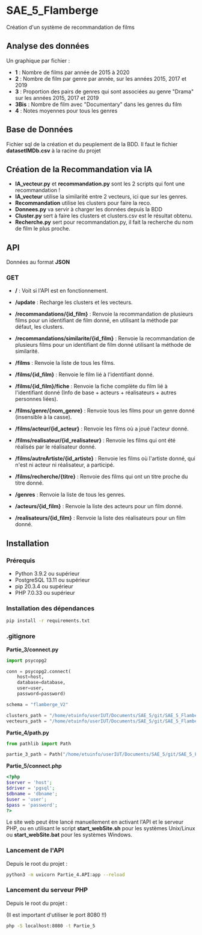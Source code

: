 # SAE_5_Flamberge
Création d'un système de recommandation de films


## Analyse des données 
Un graphique par fichier :
* __1__ : Nombre de films par année de 2015 à 2020
* __2__ : Nombre de film par genre par année, sur les années 2015, 2017 et 2019 
* __3__ : Proportion des pairs de genres qui sont associées au genre "Drama" sur les années 2015, 2017 et 2019
* __3Bis__ : Nombre de film avec "Documentary" dans les genres du film
* __4__ : Notes moyennes pour tous les genres 

## Base de Données
Fichier sql de la création et du peuplement de la BDD. Il faut le fichier __datasetIMDb.csv__ à la racine du projet 

## Création de la Recommandation via IA
* __IA_vecteur.py__ et __recommandation.py__ sont les 2 scripts qui font une recommandation ! 
* __IA_vecteur__ utilise la similarité entre 2 vecteurs, ici que sur les genres. 
* __Recommandation__ utilise les clusters pour faire la reco. 
* __Donnees.py__ va servir à charger les données depuis la BDD 
* __Cluster.py__ sert à faire les clusters et clusters.csv est le résultat obtenu. 
* __Recherche.py__ sert pour recommandation.py, il fait la recherche du nom de film le plus proche. 

## API 
Données au format __JSON__

### GET
* __/__ : Voit si l'API est en fonctionnement.

* __/update__ : Recharge les clusters et les vecteurs.

* __/recommandations/{id_film}__ : Renvoie la recommandation de plusieurs films pour un identifiant de film donné, en utilisant la méthode par défaut, les clusters.

* __/recommandations/similarite/{id_film}__ : Renvoie la recommandation de plusieurs films pour un identifiant de film donné utilisant la méthode de similarité.

* __/films__ : Renvoie la liste de tous les films.

* __/films/{id_film}__ : Renvoie le film lié à l'identifiant donné.

* __/films/{id_film}/fiche__ : Renvoie la fiche complète du film lié à l'identifiant donné (Info de base + acteurs + réalisateurs + autres personnes liées).

* __/films/genre/{nom_genre}__ : Renvoie tous les films pour un genre donné (insensible à la casse).

* __/films/acteur/{id_acteur}__ : Renvoie les films où a joué l'acteur donné.

* __/films/realisateur/{id_realisateur}__ : Renvoie les films qui ont été réalisés par le réalisateur donné.

* __/films/autreArtiste/{id_artiste}__ : Renvoie les films où l'artiste donné, qui n'est ni acteur ni réalisateur, a participé.

* __/films/recherche/{titre}__ : Renvoie des films qui ont un titre proche du titre donné.

* __/genres__ : Renvoie la liste de tous les genres.

* __/acteurs/{id_film}__ : Renvoie la liste des acteurs pour un film donné.

* __/realisateurs/{id_film}__ : Renvoie la liste des réalisateurs pour un film donné.


## Installation

### Prérequis
* Python 3.9.2 ou supérieur
* PostgreSQL 13.11 ou supérieur
* pip 20.3.4 ou supérieur
* PHP 7.0.33 ou supérieur

### Installation des dépendances
``` bash
pip install -r requirements.txt
```

### .gitignore

__Partie_3/connect.py__
``` py
import psycopg2

conn = psycopg2.connect(
    host=host,
    database=database,
    user=user,
    password=password)

schema = "flamberge_V2"

clusters_path = "/home/etuinfo/userIUT/Documents/SAE_5/git/SAE_5_Flamberge/Partie_3/clusters.csv"
vecteurs_path = "/home/etuinfo/userIUT/Documents/SAE_5/git/SAE_5_Flamberge/Partie_3/vecteurs.json"
```

__Partie_4/path.py__
``` py
from pathlib import Path

partie_3_path = Path("/home/etuinfo/userIUT/Documents/SAE_5/git/SAE_5_Flamberge/Partie_3/").expanduser().resolve()
```

__Partie_5/connect.php__
``` php
<?php
$server = 'host';
$driver = 'pgsql';
$dbname = 'dbname';
$user = 'user';
$pass = 'password';
?>
```

Le site web peut être lancé manuellement en activant l'API et le serveur PHP, ou en utilisant le script __start_webSite.sh__ pour les systèmes Unix/Linux ou __start_webSite.bat__ pour les systèmes Windows.

### Lancement de l'API
Depuis le root du projet :
``` bash
python3 -m uvicorn Partie_4.API:app --reload
```

### Lancement du serveur PHP
Depuis le root du projet :

(Il est important d'utiliser le port 8080 !!)
``` bash
php -S localhost:8080 -t Partie_5
```
